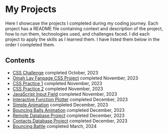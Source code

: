 # My Projects
Here I showcase the projects I completed during my coding journey. Each project has a README file containing context and description of the project, how to run them, technologies used, and challenges faced. I did each project to apply the skills as I learned them. I have listed them  below in the order I completed them. 
## Contents
* [CSS Challenge](https://github.com/ArinzeGit/CSS-Challenge) completed October, 2023
* [Omah Lay Fanpage CSS Project](https://github.com/ArinzeGit/Omah-Lay-FanPage-CSS-Project) completed November, 2023
* [CSS Practice 1](https://github.com/ArinzeGit/CSS-Practice-1) completed November, 2023
* [CSS Practice 2](https://github.com/ArinzeGit/CSS-Practice-2) completed November, 2023
* [JavaScript Input Field](https://github.com/ArinzeGit/JavaScript-Input-Field) completed November, 2023
* [Interactive Function Plotter](https://github.com/ArinzeGit/Interactive-Function-Plotter) completed December, 2023
* [Simple Animation](https://github.com/ArinzeGit/Simple-Animation) completed December, 2023
* [Bouncing Balls Animation](https://github.com/ArinzeGit/Bouncing-Balls-Animation) completed December, 2023
* [Remote Database Project](https://github.com/ArinzeGit/Remote-Database-Project) completed December, 2023
* [Contacts Database Project](https://github.com/ArinzeGit/Contacts-Database-Project) completed December, 2023
* [Bouncing Battle](https://github.com/ArinzeGit/Bouncing-Battle) completed March, 2024
